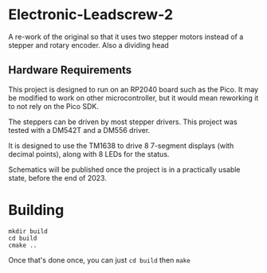 # Electronic-Leadscrew-2
A re-work of the original so that it uses two stepper motors instead of a stepper and rotary encoder. Also a dividing head

## Hardware Requirements

This project is designed to run on an RP2040 board such as the Pico.
It may be modified to work on other microcontroller, but it would mean reworking it to not rely on the Pico SDK.

The steppers can be driven by most stepper drivers. This project was tested with a DM542T and a DM556 driver.

It is designed to use the TM1638 to drive 8 7-segment displays (with decimal points), along with 8 LEDs for the status.

Schematics will be published once the project is in a practically usable state, before the end of 2023.

# Building

```
mkdir build
cd build
cmake ..
```

Once that's done once, you can just `cd build` then `make`

